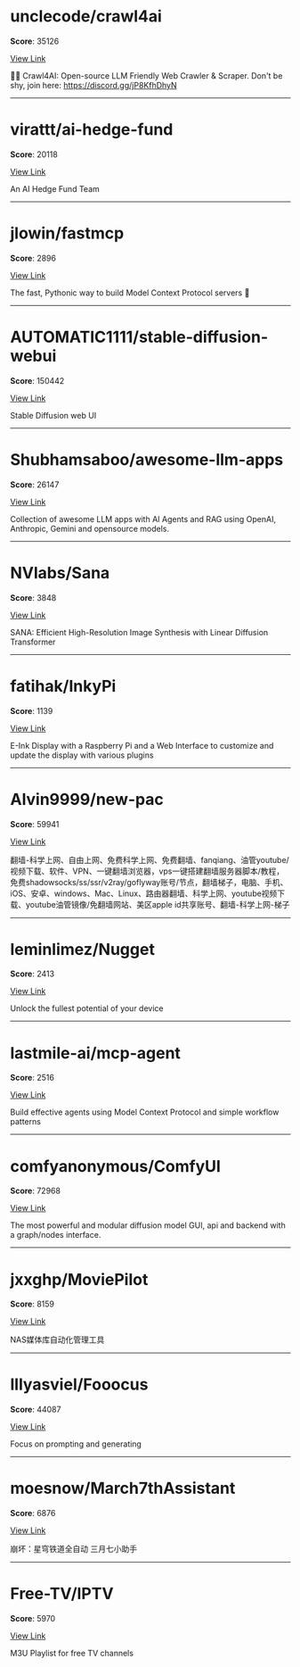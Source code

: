 
# unclecode/crawl4ai

**Score**: 35126

[View Link](https://github.com/unclecode/crawl4ai)

🚀🤖 Crawl4AI: Open-source LLM Friendly Web Crawler & Scraper. Don't be shy, join here: https://discord.gg/jP8KfhDhyN

---

# virattt/ai-hedge-fund

**Score**: 20118

[View Link](https://github.com/virattt/ai-hedge-fund)

An AI Hedge Fund Team

---

# jlowin/fastmcp

**Score**: 2896

[View Link](https://github.com/jlowin/fastmcp)

The fast, Pythonic way to build Model Context Protocol servers 🚀

---

# AUTOMATIC1111/stable-diffusion-webui

**Score**: 150442

[View Link](https://github.com/AUTOMATIC1111/stable-diffusion-webui)

Stable Diffusion web UI

---

# Shubhamsaboo/awesome-llm-apps

**Score**: 26147

[View Link](https://github.com/Shubhamsaboo/awesome-llm-apps)

Collection of awesome LLM apps with AI Agents and RAG using OpenAI, Anthropic, Gemini and opensource models.

---

# NVlabs/Sana

**Score**: 3848

[View Link](https://github.com/NVlabs/Sana)

SANA: Efficient High-Resolution Image Synthesis with Linear Diffusion Transformer

---

# fatihak/InkyPi

**Score**: 1139

[View Link](https://github.com/fatihak/InkyPi)

E-Ink Display with a Raspberry Pi and a Web Interface to customize and update the display with various plugins

---

# Alvin9999/new-pac

**Score**: 59941

[View Link](https://github.com/Alvin9999/new-pac)

翻墙-科学上网、自由上网、免费科学上网、免费翻墙、fanqiang、油管youtube/视频下载、软件、VPN、一键翻墙浏览器，vps一键搭建翻墙服务器脚本/教程，免费shadowsocks/ss/ssr/v2ray/goflyway账号/节点，翻墙梯子，电脑、手机、iOS、安卓、windows、Mac、Linux、路由器翻墙、科学上网、youtube视频下载、youtube油管镜像/免翻墙网站、美区apple id共享账号、翻墙-科学上网-梯子

---

# leminlimez/Nugget

**Score**: 2413

[View Link](https://github.com/leminlimez/Nugget)

Unlock the fullest potential of your device

---

# lastmile-ai/mcp-agent

**Score**: 2516

[View Link](https://github.com/lastmile-ai/mcp-agent)

Build effective agents using Model Context Protocol and simple workflow patterns

---

# comfyanonymous/ComfyUI

**Score**: 72968

[View Link](https://github.com/comfyanonymous/ComfyUI)

The most powerful and modular diffusion model GUI, api and backend with a graph/nodes interface.

---

# jxxghp/MoviePilot

**Score**: 8159

[View Link](https://github.com/jxxghp/MoviePilot)

NAS媒体库自动化管理工具

---

# lllyasviel/Fooocus

**Score**: 44087

[View Link](https://github.com/lllyasviel/Fooocus)

Focus on prompting and generating

---

# moesnow/March7thAssistant

**Score**: 6876

[View Link](https://github.com/moesnow/March7thAssistant)

崩坏：星穹铁道全自动 三月七小助手

---

# Free-TV/IPTV

**Score**: 5970

[View Link](https://github.com/Free-TV/IPTV)

M3U Playlist for free TV channels
